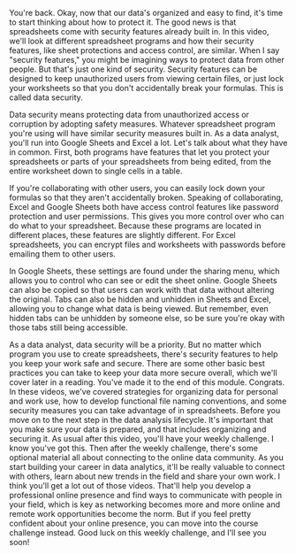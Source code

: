 
You're back. Okay, now that our data's organized and easy to find, it's time to start thinking about how to protect it. The good news is that spreadsheets come with security features already built in. In this video, we'll look at different spreadsheet programs and how their security features, like sheet protections and access control, are similar. When I say "security features," you might be imagining ways to protect data from other people. But that's just one kind of security. Security features can be designed to keep unauthorized users from viewing certain files, or just lock your worksheets so that you don't accidentally break your formulas. This is called data security. 

Data security means protecting data from unauthorized access or corruption by adopting safety measures. Whatever spreadsheet program you're using will have similar security measures built in. As a data analyst, you'll run into Google Sheets and Excel a lot. Let's talk about what they have in common. First, both programs have features that let you protect your spreadsheets or parts of your spreadsheets from being edited, from the entire worksheet down to single cells in a table. 

If you're collaborating with other users, you can easily lock down your formulas so that they aren't accidentally broken. Speaking of collaborating, Excel and Google Sheets both have access control features like password protection and user permissions. This gives you more control over who can do what to your spreadsheet. Because these programs are located in different places, these features are slightly different. For Excel spreadsheets, you can encrypt files and worksheets with passwords before emailing them to other users. 

In Google Sheets, these settings are found under the sharing menu, which allows you to control who can see or edit the sheet online. Google Sheets can also be copied so that users can work with that data without altering the original. Tabs can also be hidden and unhidden in Sheets and Excel, allowing you to change what data is being viewed. But remember, even hidden tabs can be unhidden by someone else, so be sure you're okay with those tabs still being accessible. 

As a data analyst, data security will be a priority. But no matter which program you use to create spreadsheets, there's security features to help you keep your work safe and secure. There are some other basic best practices you can take to keep your data more secure overall, which we'll cover later in a reading. You've made it to the end of this module. Congrats. In these videos, we've covered strategies for organizing data for personal and work use, how to develop functional file naming conventions, and some security measures you can take advantage of in spreadsheets. Before you move on to the next step in the data analysis lifecycle. It's important that you make sure your data is prepared, and that includes organizing and securing it. As usual after this video, you'll have your weekly challenge. I know you've got this. Then after the weekly challenge, there's some optional material all about connecting to the online data community. As you start building your career in data analytics, it'll be really valuable to connect with others, learn about new trends in the field and share your own work. I think you'll get a lot out of those videos. That'll help you develop a professional online presence and find ways to communicate with people in your field, which is key as networking becomes more and more online and remote work opportunities become the norm. But if you feel pretty confident about your online presence, you can move into the course challenge instead. Good luck on this weekly challenge, and I'll see you soon!